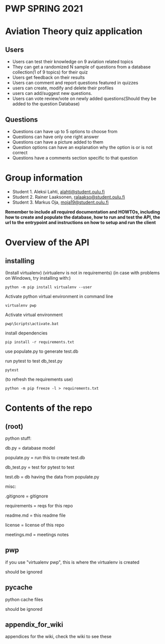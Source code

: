# PWP SPRING 2021
# Aviation Theory quiz application

## Users
* Users can test their knowledge on 9 aviation related topics 
* They can get a randomized N sample of questions from a database collection(1 of 9 topics) for their quiz
* Users get feedback on their results
* Users can comment and report questions featured in quizzes
* users can create, modify and delete their profiles
* users can add/suggest new questions.
* Users can vote review/vote on newly added questions(Should they be added to the question Database)

## Questions
* Questions can have up to 5 options to choose from
* Questions can have only one right answer
* Questions can have a picture added to them
* Question options can have an explanation why the option is or is not correct
* Questions have a comments section specific to that question

# Group information
* Student 1. Aleksi Lahti, alahti@student.oulu.fi
* Student 2. Rainer Laaksonen, ralaakso@student.oulu.fi
* Student 3. Markus Oja, moja19@student.oulu.fi

__Remember to include all required documentation and HOWTOs, including how to create and populate the database, how to run and test the API, the url to the entrypoint and instructions on how to setup and run the client__

# Overview of the API #


## installing ##

(Install virtualenv) (virtualenv is not in requirements) (in case with problems on Windows, try  installing with:)

	python -m pip install virtualenv --user

Activate python virtual environment in command line

	virtualenv pwp

Activate virtual environment

	pwp\Scripts\activate.bat

install dependencies

	pip install -r requirements.txt

use populate.py to generate test.db

run pytest to test db_test.py

	pytest


	
(to refresh the requirements use) 

	python -m pip freeze -l > requirements.txt

# Contents of the repo #
## (root) ##
python stuff:

db.py = database model

populate.py = run this to create test.db

db_test.py = test for pytest to test

test.db = db having the data from populate.py

misc:

.gitignore = gitignore

requirements = reqs for this repo

readme.md = this readme file

license = license of this repo

meetings.md = meetings notes

## pwp ##

if you use "virtualenv pwp", this is where the virtualenv is created

should be ignored

## __pycache__ ##

python cache files

should be ignored

## appendix_for_wiki ##

appendices for the wiki, check the wiki to see these




